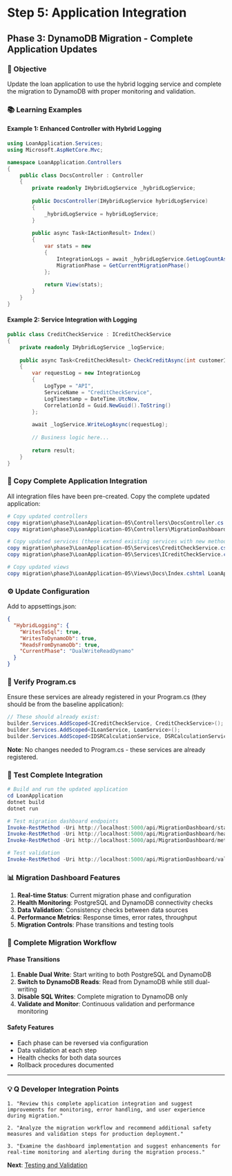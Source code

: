 # Step 5: Application Integration
## Phase 3: DynamoDB Migration - Complete Application Updates

### 🎯 Objective
Update the loan application to use the hybrid logging service and complete the migration to DynamoDB with proper monitoring and validation.

### 📚 Learning Examples

#### Example 1: Enhanced Controller with Hybrid Logging
```csharp
using LoanApplication.Services;
using Microsoft.AspNetCore.Mvc;

namespace LoanApplication.Controllers
{
    public class DocsController : Controller
    {
        private readonly IHybridLogService _hybridLogService;
        
        public DocsController(IHybridLogService hybridLogService)
        {
            _hybridLogService = hybridLogService;
        }
        
        public async Task<IActionResult> Index()
        {
            var stats = new
            {
                IntegrationLogs = await _hybridLogService.GetLogCountAsync(),
                MigrationPhase = GetCurrentMigrationPhase()
            };
            
            return View(stats);
        }
    }
}
```

#### Example 2: Service Integration with Logging
```csharp
public class CreditCheckService : ICreditCheckService
{
    private readonly IHybridLogService _logService;
    
    public async Task<CreditCheckResult> CheckCreditAsync(int customerId, decimal loanAmount)
    {
        var requestLog = new IntegrationLog
        {
            LogType = "API",
            ServiceName = "CreditCheckService",
            LogTimestamp = DateTime.UtcNow,
            CorrelationId = Guid.NewGuid().ToString()
        };
        
        await _logService.WriteLogAsync(requestLog);
        
        // Business logic here...
        
        return result;
    }
}
```

### 📁 Copy Complete Application Integration

All integration files have been pre-created. Copy the complete updated application:

```powershell
# Copy updated controllers
copy migration\phase3\LoanApplication-05\Controllers\DocsController.cs LoanApplication\Controllers\
copy migration\phase3\LoanApplication-05\Controllers\MigrationDashboardController.cs LoanApplication\Controllers\

# Copy updated services (these extend existing services with new methods)
copy migration\phase3\LoanApplication-05\Services\CreditCheckService.cs LoanApplication\Services\
copy migration\phase3\LoanApplication-05\Services\ICreditCheckService.cs LoanApplication\Services\

# Copy updated views
copy migration\phase3\LoanApplication-05\Views\Docs\Index.cshtml LoanApplication\Views\Docs\
```

### ⚙️ Update Configuration

Add to appsettings.json:
```json
{
  "HybridLogging": {
    "WritesToSql": true,
    "WritesToDynamoDb": true,
    "ReadsFromDynamoDb": true,
    "CurrentPhase": "DualWriteReadDynamo"
  }
}
```

### 🔧 Verify Program.cs

Ensure these services are already registered in your Program.cs (they should be from the baseline application):
```csharp
// These should already exist:
builder.Services.AddScoped<ICreditCheckService, CreditCheckService>();
builder.Services.AddScoped<ILoanService, LoanService>();
builder.Services.AddScoped<IDSRCalculationService, DSRCalculationService>();
```

**Note**: No changes needed to Program.cs - these services are already registered.

### 🧪 Test Complete Integration

```powershell
# Build and run the updated application
cd LoanApplication
dotnet build
dotnet run

# Test migration dashboard endpoints
Invoke-RestMethod -Uri http://localhost:5000/api/MigrationDashboard/status
Invoke-RestMethod -Uri http://localhost:5000/api/MigrationDashboard/health
Invoke-RestMethod -Uri http://localhost:5000/api/MigrationDashboard/metrics

# Test validation
Invoke-RestMethod -Uri http://localhost:5000/api/MigrationDashboard/validate -Method POST
```

### 📊 Migration Dashboard Features

1. **Real-time Status**: Current migration phase and configuration
2. **Health Monitoring**: PostgreSQL and DynamoDB connectivity checks
3. **Data Validation**: Consistency checks between data sources
4. **Performance Metrics**: Response times, error rates, throughput
5. **Migration Controls**: Phase transitions and testing tools

### 🚀 Complete Migration Workflow

#### Phase Transitions
1. **Enable Dual Write**: Start writing to both PostgreSQL and DynamoDB
2. **Switch to DynamoDB Reads**: Read from DynamoDB while still dual-writing
3. **Disable SQL Writes**: Complete migration to DynamoDB only
4. **Validate and Monitor**: Continuous validation and performance monitoring

#### Safety Features
- Each phase can be reversed via configuration
- Data validation at each step
- Health checks for both data sources
- Rollback procedures documented

---

### 💡 Q Developer Integration Points

```
1. "Review this complete application integration and suggest improvements for monitoring, error handling, and user experience during migration."

2. "Analyze the migration workflow and recommend additional safety measures and validation steps for production deployment."

3. "Examine the dashboard implementation and suggest enhancements for real-time monitoring and alerting during the migration process."
```

**Next**: [Testing and Validation](../05-comparison/01-validation-procedures.md)
